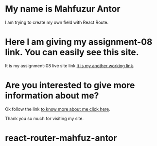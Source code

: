 # My name is Mahfuzur Antor

I am trying to create my own field with React Route.

# Here I am giving my assignment-08 link. You can easily see this site.

It is my assignment-08 live site link [It is my another working link](https://goofy-liskov-7dea95.netlify.app/).

# Are you interested to give more information about me?

Ok follow the link [to know more about me click here](https://mahfuz-antor.github.io/web-assignment-1/).

Thank you so much for visiting my site.


# react-router-mahfuz-antor
